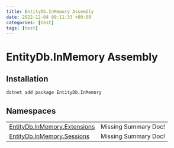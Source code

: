 ```yaml
---
title: EntityDb.InMemory Assembly
date: 2022-12-04 09:11:33 +00:00
categories: [test]
tags: [test]
---
```


# EntityDb.InMemory Assembly
## Installation
```sh
dotnet add package EntityDb.InMemory
```
## Namespaces
<table><tr><td><a href='dotnet-entitydb-inmemory-extensions'>EntityDb.InMemory.Extensions</a></td><td>Missing Summary Doc!</td></tr><tr><td><a href='dotnet-entitydb-inmemory-sessions'>EntityDb.InMemory.Sessions</a></td><td>Missing Summary Doc!</td></tr></table>
